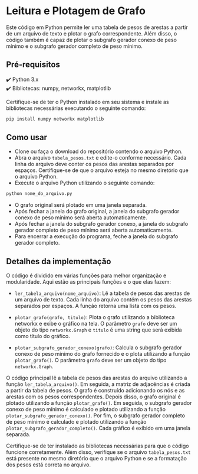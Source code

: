 # **Leitura e Plotagem de Grafo**

Este código em Python permite ler uma tabela de pesos de arestas a partir de um arquivo de texto e plotar o grafo correspondente. Além disso, o código também é capaz de plotar o subgrafo gerador conexo de peso mínimo e o subgrafo gerador completo de peso mínimo.

## **Pré-requisitos**

:heavy_check_mark: Python 3.x                 
:heavy_check_mark: Bibliotecas: numpy, networkx, matplotlib

Certifique-se de ter o Python instalado em seu sistema e instale as bibliotecas necessárias executando o seguinte comando:

``` markdown
pip install numpy networkx matplotlib
```

## **Como usar**

- Clone ou faça o download do repositório contendo o arquivo Python.
- Abra o arquivo `tabela_pesos.txt` e edite-o conforme necessário. Cada linha do arquivo deve conter os pesos das arestas separados por espaços. Certifique-se de que o arquivo esteja no mesmo diretório que o arquivo Python.
- Execute o arquivo Python utilizando o seguinte comando:
``` markdown
python nome_do_arquivo.py
```
- O grafo original será plotado em uma janela separada.
- Após fechar a janela do grafo original, a janela do subgrafo gerador conexo de peso mínimo será aberta automaticamente.
- Após fechar a janela do subgrafo gerador conexo, a janela do subgrafo gerador completo de peso mínimo será aberta automaticamente.
- Para encerrar a execução do programa, feche a janela do subgrafo gerador completo.

## **Detalhes da implementação**
O código é dividido em várias funções para melhor organização e modularidade. Aqui estão as principais funções e o que elas fazem:

- `ler_tabela_arquivo(nome_arquivo)`: Lê a tabela de pesos das arestas de um arquivo de texto. Cada linha do arquivo contém os pesos das arestas separados por espaços. A função retorna uma lista com os pesos.

- `plotar_grafo(grafo, titulo)`: Plota o grafo utilizando a biblioteca networkx e exibe o gráfico na tela. O parâmetro `grafo` deve ser um objeto do tipo `networkx.Graph` e `titulo` é uma string que será exibida como título do gráfico.

- `plotar_subgrafo_gerador_conexo(grafo)`: Calcula o subgrafo gerador conexo de peso mínimo do grafo fornecido e o plota utilizando a função `plotar_grafo()`. O parâmetro `grafo` deve ser um objeto do tipo `networkx.Graph`.

O código principal lê a tabela de pesos das arestas do arquivo utilizando a função `ler_tabela_arquivo()`. Em seguida, a matriz de adjacências é criada a partir da tabela de pesos. O grafo é construído adicionando os nós e as arestas com os pesos correspondentes. Depois disso, o grafo original é plotado utilizando a função `plotar_grafo()`. Em seguida, o subgrafo gerador conexo de peso mínimo é calculado e plotado utilizando a função `plotar_subgrafo_gerador_conexo()`. Por fim, o subgrafo gerador completo de peso mínimo é calculado e plotado utilizando a função `plotar_subgrafo_gerador_completo()`. Cada gráfico é exibido em uma janela separada.

Certifique-se de ter instalado as bibliotecas necessárias para que o código funcione corretamente. Além disso, verifique se o arquivo `tabela_pesos.txt` está presente no mesmo diretório que o arquivo Python e se a formatação dos pesos está correta no arquivo.
